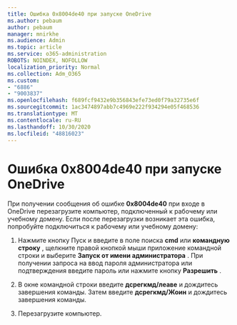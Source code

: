 ```yaml
---
title: Ошибка 0x8004de40 при запуске OneDrive
ms.author: pebaum
author: pebaum
manager: mnirkhe
ms.audience: Admin
ms.topic: article
ms.service: o365-administration
ROBOTS: NOINDEX, NOFOLLOW
localization_priority: Normal
ms.collection: Adm_O365
ms.custom:
- "6886"
- "9003837"
ms.openlocfilehash: f689fcf9432e9b356843efe73ed0f79a32735e6f
ms.sourcegitcommit: 1ac3474897abb7c4969e222f934294e05f468536
ms.translationtype: MT
ms.contentlocale: ru-RU
ms.lasthandoff: 10/30/2020
ms.locfileid: "48816023"
---
```

# <a name="0x8004de40-error-when-launching-onedrive"></a>Ошибка 0x8004de40 при запуске OneDrive

При получении сообщения об ошибке **0x8004de40** при входе в OneDrive перезагрузите компьютер, подключенный к рабочему или учебному домену. Если после перезагрузки возникает эта ошибка, попробуйте подключиться к рабочему или учебному домену:

1. Нажмите кнопку Пуск и введите в поле поиска **cmd** или **командную строку**  , щелкните правой кнопкой мыши приложение командной строки и выберите  **Запуск от имени администратора** . При получении запроса на ввод пароля администратора или подтверждения введите пароль или нажмите кнопку **Разрешить** .  

2. В окне командной строки введите **дсрегкмд/леаве**  и дождитесь завершения команды. Затем введите **дсрегкмд/Жоин** и дождитесь завершения команды.
3. Перезагрузите компьютер.
